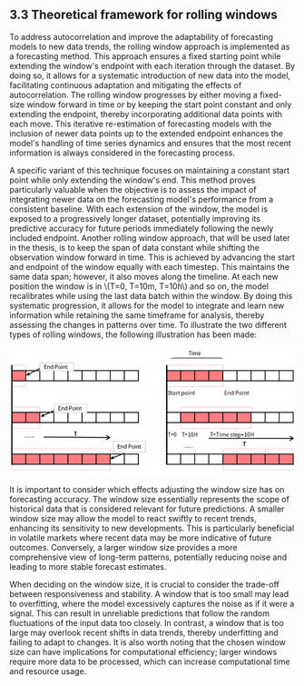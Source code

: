 ---
---
<div>
  <script type="text/x-mathjax-config">
    MathJax = {
      tex: {
        inlineMath: [['$','$'], ['\\(','\\)']],
        displayMath: [['$$','$$'], ['\\[','\\]']]
      }
    };
  </script>
  <script type="text/javascript" id="MathJax-script" async
    src="https://cdn.jsdelivr.net/npm/mathjax@3/es5/tex-mml-chtml.js">
  </script>
</div>

## 3.3 Theoretical framework for rolling windows

To address autocorrelation and improve the adaptability of forecasting models to new data trends, the rolling window approach is implemented as a forecasting method. This approach ensures a fixed starting point while extending the window's endpoint with each iteration through the dataset. By doing so, it allows for a systematic introduction of new data into the model, facilitating continuous adaptation and mitigating the effects of autocorrelation. The rolling window progresses by either moving a fixed-size window forward in time or by keeping the start point constant and only extending the endpoint, thereby incorporating additional data points with each move. This iterative re-estimation of forecasting models with the inclusion of newer data points up to the extended endpoint enhances the model's handling of time series dynamics and ensures that the most recent information is always considered in the forecasting process.

A specific variant of this technique focuses on maintaining a constant start point while only extending the window's end. This method proves particularly valuable when the objective is to assess the impact of integrating newer data on the forecasting model's performance from a consistent baseline. With each extension of the window, the model is exposed to a progressively longer dataset, potentially improving its predictive accuracy for future periods immediately following the newly included endpoint. Another rolling window approach, that will be used later in the thesis, is to keep the span of data constant while shifting the observation window forward in time. This is achieved by advancing the start and endpoint of the window equally with each timestep. This maintains the same data span; however, it also moves along the timeline. At each new position the window is in \\(T=0,  T=10m,  T=10h\\) and so on, the model recalibrates while using the last data batch within the window. By doing this systematic progression, it allows for the model to integrate and learn new information while retaining the same timeframe for analysis, thereby assessing the changes in patterns over time. To illustrate the two different types of rolling windows, the following illustration has been made:


![png](Rolling_Window.png)

It is important to consider which effects adjusting the window size has on forecasting accuracy. The window size essentially represents the scope of historical data that is considered relevant for future predictions. A smaller window size may allow the model to react swiftly to recent trends, enhancing its sensitivity to new developments. This is particularly beneficial in volatile markets where recent data may be more indicative of future outcomes. Conversely, a larger window size provides a more comprehensive view of long-term patterns, potentially reducing noise and leading to more stable forecast estimates.

When deciding on the window size, it is crucial to consider the trade-off between responsiveness and stability. A window that is too small may lead to overfitting, where the model excessively captures the noise as if it were a signal. This can result in unreliable predictions that follow the random fluctuations of the input data too closely. In contrast, a window that is too large may overlook recent shifts in data trends, thereby underfitting and failing to adapt to changes. It is also worth noting that the chosen window size can have implications for computational efficiency; larger windows require more data to be processed, which can increase computational time and resource usage.
